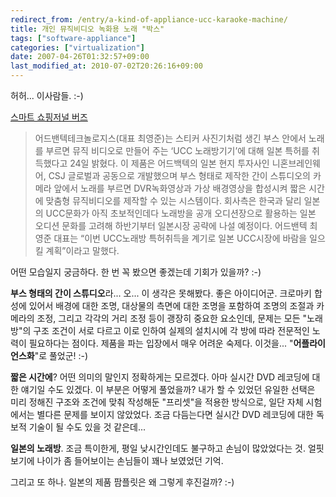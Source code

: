 ```yaml
---
redirect_from: /entry/a-kind-of-appliance-ucc-karaoke-machine/
title: 개인 뮤직비디오 녹화용 노래 "박스"
tags: ["software-appliance"]
categories: ["virtualization"]
date: 2007-04-26T01:32:57+09:00
last_modified_at: 2010-07-02T20:26:16+09:00
---
```

허허... 이사람들. :-)

[스마트 쇼핑저널 버즈](http://www.ebuzz.co.kr/content/buzz_view.html?uid=22197&ps_rss=1)

> 어드밴텍테크놀로지스(대표 최영준)는 스티커 사진기처럼 생긴 부스 안에서 노래를 부르면 뮤직 비디오로 만들어 주는 ‘UCC 노래방기기’에 대해 일본 특허를 취득했다고 24일 밝혔다. 이 제품은 어드백텍의 일본 현지 투자사인 니혼브레인웨어, CSJ 글로벌과 공동으로 개발했으며 부스 형태로 제작한 간이 스튜디오의 카메라 앞에서 노래를 부르면 DVR녹화영상과 가상 배경영상을 합성시켜 짧은 시간에 맞춤형 뮤직비디오를 제작할 수 있는 시스템이다. 회사측은 한국과 달리 일본의 UCC문화가 아직 초보적인데다 노래방을 공개 오디션장으로 활용하는 일본 오디션 문화를 고려해 하반기부터 일본시장 공략에 나설 예정이다. 어드밴텍 최영준 대표는 “이번 UCC노래방 특허취득을 계기로 일본 UCC시장에 바람을 일으킬 계획”이라고 말했다.

어떤 모습일지 궁금하다. 한 번 꼭 봤으면 좋겠는데 기회가 있을까? :-)

**부스 형태의 간이 스튜디오**라... 오... 이 생각은 못해봤다. 좋은 아이디어군.
크로마키 합성에 있어서 배경에 대한 조명, 대상물의 측면에 대한 조명을 포함하여
조명의 조절과 카메라의 조정, 그리고 각각의 거리 조정 등이 괭장히 중요한
요소인데, 문제는 모든 "노래방"의 구조 조건이 서로 다르고 이로 인하여 실제의
설치시에 각 방에 따라 전문적인 노력이 필요하다는 점이다. 제품을 파는 입장에서
매우 어려운 숙제다. 이것을... "**어플라이언스화**"로 풀었군! :-)

**짧은 시간에**? 어떤 의미의 말인지 정확하게는 모르겠다. 아마 실시간 DVD
레코딩에 대한 얘기일 수도 있겠다. 이 부분은 어떻게 풀었을까? 내가 할 수
있었던 유일한 선택은 미리 정해진 구조와 조건에 맞춰 작성해둔 "프리셋"을
적용한 방식으로, 일단 자체 시험에서는 별다른 문제를 보이지 않았었다. 조금
다듬는다면 실시간 DVD 레코딩에 대한 독보적 기술이 될 수도 있을 것 같은데...

**일본의 노래방**. 조금 특이한게, 평일 낮시간인데도 불구하고 손님이 많았었다는
것. 얼핏 보기에 나이가 좀 들어보이는 손님들이 꽤나 보였었던 기억.

그리고 또 하나. 일본의 제품 팜플릿은 왜 그렇게 후진걸까? :-)

